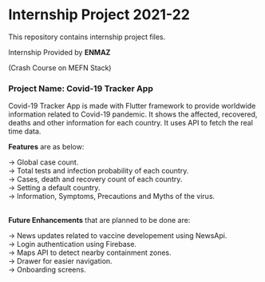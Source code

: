 # Internship Project 2021-22
This repository contains internship project files.

Internship Provided by **ENMAZ**

(Crash Course on MEFN Stack) 

### Project Name: Covid-19 Tracker App

Covid-19 Tracker App is made with Flutter framework to provide worldwide information related to Covid-19 pandemic. It shows the affected, recovered, deaths and other information for each country. It uses API to fetch the real time data. 

**Features** are as below:

-> Global case count. <br>
-> Total tests and infection probability of each country.<br>
-> Cases, death and recovery count of each country.<br>
-> Setting a default country.<br>
-> Information, Symptoms, Precautions and Myths of the virus.<br><br>

**Future Enhancements** that are planned to be done are:

-> News updates related to vaccine developement using NewsApi.<br>
-> Login authentication using Firebase.<br>
-> Maps API to detect nearby containment zones.<br>
-> Drawer for easier navigation.<br>
-> Onboarding screens.<br>
